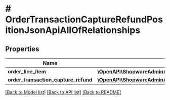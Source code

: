 # # OrderTransactionCaptureRefundPositionJsonApiAllOfRelationships

## Properties

Name | Type | Description | Notes
------------ | ------------- | ------------- | -------------
**order_line_item** | [**\OpenAPI\ShopwareAdminApiClient\Model\OrderTransactionCaptureRefundPositionJsonApiAllOfRelationshipsOrderLineItem**](OrderTransactionCaptureRefundPositionJsonApiAllOfRelationshipsOrderLineItem.md) |  | [optional]
**order_transaction_capture_refund** | [**\OpenAPI\ShopwareAdminApiClient\Model\OrderTransactionCaptureRefundPositionJsonApiAllOfRelationshipsOrderTransactionCaptureRefund**](OrderTransactionCaptureRefundPositionJsonApiAllOfRelationshipsOrderTransactionCaptureRefund.md) |  | [optional]

[[Back to Model list]](../../README.md#models) [[Back to API list]](../../README.md#endpoints) [[Back to README]](../../README.md)
